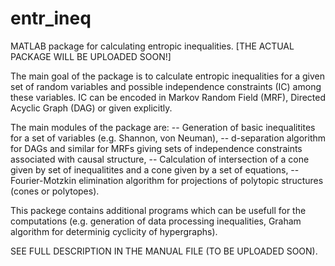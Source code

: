 # entr_ineq
MATLAB package for calculating entropic inequalities.
[THE ACTUAL PACKAGE WILL BE UPLOADED SOON!]

The main goal of the package is to calculate entropic inequalities for a
given set of random variables and possible independence constraints (IC) 
among these variables. IC can be encoded in Markov Random Field (MRF),
Directed Acyclic Graph (DAG) or given explicitly. 

The main modules of the package are:
-- Generation of basic inequalitites for a set of variables (e.g. Shannon,
von Neuman),
-- d-separation algorithm for DAGs and similar for MRFs giving sets of
independence constraints associated with causal structure,
-- Calculation of intersection of a cone given by set of inequalitites
and a cone given by a set of equations,
-- Fourier-Motzkin elimination algorithm for projections of polytopic
structures (cones or polytopes).

This packege contains additional programs which can be usefull for the
computations (e.g. generation of data processing inequalities, Graham
algorithm for determinig cyclicity of hypergraphs).

SEE FULL DESCRIPTION IN THE MANUAL FILE (TO BE UPLOADED SOON).
